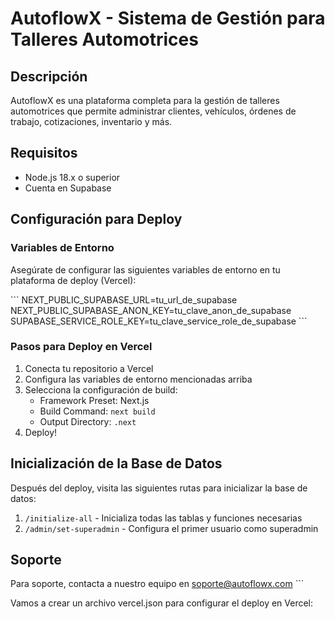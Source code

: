 # AutoflowX - Sistema de Gestión para Talleres Automotrices

## Descripción

AutoflowX es una plataforma completa para la gestión de talleres automotrices que permite administrar clientes, vehículos, órdenes de trabajo, cotizaciones, inventario y más.

## Requisitos

- Node.js 18.x o superior
- Cuenta en Supabase

## Configuración para Deploy

### Variables de Entorno

Asegúrate de configurar las siguientes variables de entorno en tu plataforma de deploy (Vercel):

\`\`\`
NEXT_PUBLIC_SUPABASE_URL=tu_url_de_supabase
NEXT_PUBLIC_SUPABASE_ANON_KEY=tu_clave_anon_de_supabase
SUPABASE_SERVICE_ROLE_KEY=tu_clave_service_role_de_supabase
\`\`\`

### Pasos para Deploy en Vercel

1. Conecta tu repositorio a Vercel
2. Configura las variables de entorno mencionadas arriba
3. Selecciona la configuración de build:
   - Framework Preset: Next.js
   - Build Command: `next build`
   - Output Directory: `.next`
4. Deploy!

## Inicialización de la Base de Datos

Después del deploy, visita las siguientes rutas para inicializar la base de datos:

1. `/initialize-all` - Inicializa todas las tablas y funciones necesarias
2. `/admin/set-superadmin` - Configura el primer usuario como superadmin

## Soporte

Para soporte, contacta a nuestro equipo en soporte@autoflowx.com
\`\`\`

Vamos a crear un archivo vercel.json para configurar el deploy en Vercel:
